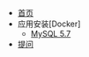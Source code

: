 - [首页](/)
- 应用安装\[Docker\]
  - [MySQL 5.7](docker/镜像/mysql_5.7.md)
- [提问](https://github.com/superzhc/SuperzHadoop/issues/new)
